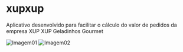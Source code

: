 # xupxup
Aplicativo desenvolvido para facilitar o cálculo do valor de pedidos da empresa XUP XUP Geladinhos Gourmet

![Imagem01](https://i.imgur.com/srqGdXw.png) ![Imagem02](https://i.imgur.com/TmxzHpX.png)
